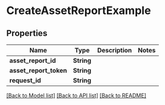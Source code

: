 # CreateAssetReportExample

## Properties

Name | Type | Description | Notes
------------ | ------------- | ------------- | -------------
**asset_report_id** | **String** |  | 
**asset_report_token** | **String** |  | 
**request_id** | **String** |  | 

[[Back to Model list]](../README.md#documentation-for-models) [[Back to API list]](../README.md#documentation-for-api-endpoints) [[Back to README]](../README.md)


